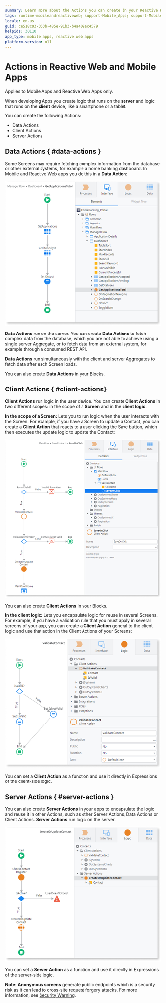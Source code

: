 ```yaml
---
summary: Learn more about the Actions you can create in your Reactive Web and Mobile apps.
tags: runtime-mobileandreactiveweb; support-Mobile_Apps; support-Mobile_Apps-overview
locale: en-us
guid: ce518c93-363b-485e-91b3-b4a402ec4579
helpids: 30110
app_type: mobile apps, reactive web apps
platform-version: o11
---
```


# Actions in Reactive Web and Mobile Apps

<div class="info" markdown="1">

Applies to Mobile Apps and Reactive Web Apps only.

</div>

When developing Apps you create logic that runs on the **server** and logic that runs on the **client** device, like a smartphone or a tablet.

You can create the following Actions:

* Data Actions
* Client Actions
* Server Actions

## Data Actions { #data-actions }

Some Screens may require fetching complex information from the database or other external systems, for example a home banking dashboard. In Mobile and Reactive Web apps you do this in a **Data Action**:

![Data Action](images/data-action.png)

**Data Actions** run on the server. You can create **Data Actions** to fetch complex data from the database, which you are not able to achieve using a single server Aggregate, or to fetch data from an external system, for example through a consumed REST API.

**Data Actions** run simultaneously with the client and server Aggregates to fetch data after each Screen loads.

You can also create **Data Actions** in your Blocks.

## Client Actions { #client-actions}

**Client Actions** run logic in the user device. You can create **Client Actions** in two different scopes: in the scope of a **Screen** and in the **client logic**.

**In the scope of a Screen:** Lets you to run logic when the user interacts with the Screen. For example, if you have a Screen to update a Contact, you can create a **Client Action** that reacts to a user clicking the Save button, which then executes the update logic to update the Contact:

![Example of a Client Action](images/client-action-screen.png?width=600)

You can also create **Client Actions** in your Blocks.

**In the client logic:** Lets you encapsulate logic for reuse in several Screens. For example, if you have a validation rule that you must apply in several screens of your app, you can create a **Client Action** general to the client logic and use that action in the Client Actions of your Screens:

![Sample validation](images/client-action-logic.png?width=600)

You can set a **Client Action** as a function and use it directly in Expressions of the client-side logic.

## Server Actions { #server-actions }

You can also create **Server Actions** in your apps to encapsulate the logic and reuse it in other Actions, such as other Server Actions, Data Actions or Client Actions. **Server Actions** run logic on the server.

![Server Action in Service Studio](images/server-action-ss.png?width=600)

You can set a **Server Action** as a function and use it directly in Expressions of the server-side logic.

**Note**: **Anonymous screens** generate public endpoints which is a  security risk as it can lead to cross-site request forgery attacks. For more information, see [Security Warning](../../ref/errors-and-warnings/warnings/security-warning.md).
